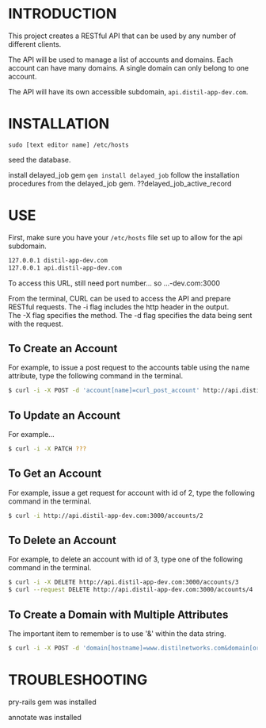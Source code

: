 INTRODUCTION
============

This project creates a RESTful API that can be used by any number of different clients.

The API will be used to manage a list of accounts and domains. Each account can have many domains.  A single domain can only belong to one account.

The API will have its own accessible subdomain, `api.distil-app-dev.com`.

INSTALLATION
============

`sudo [text editor name] /etc/hosts`

seed the database.

install delayed_job gem
`gem install delayed_job`
follow the installation procedures from the delayed_job gem.
??delayed_job_active_record

USE
===

First, make sure you have your `/etc/hosts` file set up to allow for the api subdomain.
```bash
127.0.0.1 distil-app-dev.com
127.0.0.1 api.distil-app-dev.com
```
To access this URL, still need port number...
so ...-dev.com:3000

From the terminal, CURL can be used to access the API and prepare RESTful requests.
The -i flag includes the http header in the output.  
The -X flag specifies the method.
The -d flag specifies the data being sent with the request.

To Create an Account
---------------------
For example, to issue a post request to the accounts table using the name attribute, type the following command in the terminal.
```bash
$ curl -i -X POST -d 'account[name]=curl_post_account' http://api.distil-app-dev.com:3000/accounts
```

To Update an Account
--------------------
For example...
```bash
$ curl -i -X PATCH ???
```

To Get an Account
-----------------
For example, issue a get request for account with id of 2, type the following command in the terminal.
```bash
$ curl -i http://api.distil-app-dev.com:3000/accounts/2
```

To Delete an Account
--------------------
For example, to delete an account with id of 3, type one of the following command in the terminal.
```bash
$ curl -i -X DELETE http://api.distil-app-dev.com:3000/accounts/3
$ curl --request DELETE http://api.distil-app-dev.com:3000/accounts/4
```

To Create a Domain with Multiple Attributes
-------------------------------------------
The important item to remember is to use '&' within the data string.

```bash
$ curl -i -X POST -d 'domain[hostname]=www.distilnetworks.com&domain[origin_ip_address]=123.456.789.012' http://api.distil-app-dev.com:3000/domains
```

TROUBLESHOOTING
===============

pry-rails gem was installed

annotate was installed
